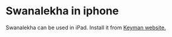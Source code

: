 # Swanalekha in iphone

Swanalekha can be used in iPad. Install it from <a href="https://keyman.com/keyboards/swanalekha_malayalam">Keyman website.</a>

